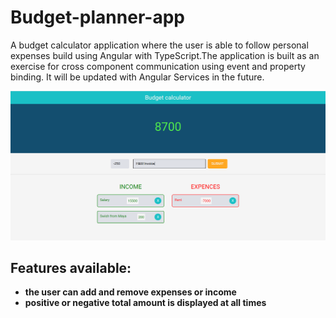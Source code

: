 # Budget-planner-app

A budget calculator application where the user is able to follow personal expenses build using Angular with TypeScript.The application is built as an exercise for cross component communication using event and property binding. It will be updated with Angular Services in the future.

![Main page](budget.png)

## Features available:

- **the user can add and remove expenses or income**
- **positive or negative total amount is displayed at all times**
